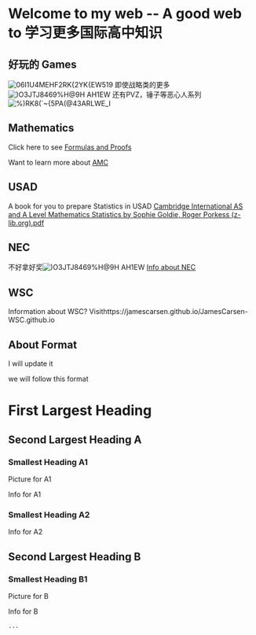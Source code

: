 # Welcome to my web -- A good web to 学习更多国际高中知识

## 好玩的 Games
![06I1U4MEHF2RK{2YK{EW519](https://user-images.githubusercontent.com/70703379/138594655-3f27adcf-5b72-4cb4-8250-6d03e93b2d14.png)
即使战略类的更多![)O3JTJ$8469%H@$9H AH1EW](https://user-images.githubusercontent.com/70703379/138593808-9c308dd7-42bc-4c91-a911-1b924a28a9f7.png)
还有PVZ，锤子等恶心人系列![%)RK8(`~{5PA(@43ARLWE_I](https://user-images.githubusercontent.com/70703379/138594677-36e15176-8318-4f8b-b550-0e56d00b54f9.png)


## Mathematics

Click here to see [Formulas and Proofs](https://jamescarsen.github.io/JamesCarsen-math-formulas-and-proofs.github.io/)



Want to learn more about [AMC](https://jamescarsen.github.io/JamesCarsen-AMC.github.io)



## USAD
A book for you to prepare Statistics in USAD
[Cambridge International AS and A Level Mathematics Statistics by Sophie Goldie, Roger Porkess (z-lib.org).pdf](https://github.com/JamesCarsen/JamesCarsen.github.io/files/7404610/Cambridge.International.AS.and.A.Level.Mathematics.Statistics.by.Sophie.Goldie.Roger.Porkess.z-lib.org.pdf)


## NEC
不好拿好奖![)O3JTJ$8469%H@$9H AH1EW](https://user-images.githubusercontent.com/70703379/138593684-b0d6eda8-3807-4cc8-b0f0-4c2210ec7dab.png)
[Info about NEC](https://jamescarsen.github.io/JamesCarsen-NEC.github.io/)


## WSC
Information about WSC? Visithttps://jamescarsen.github.io/JamesCarsen-WSC.github.io


## About Format

I will update it 

we will follow this format

# First Largest Heading

## Second Largest Heading A

### Smallest Heading A1
	
Picture for A1

Info for A1

### Smallest Heading A2

Info for A2

## Second Largest Heading B 

### Smallest Heading B1
	
Picture for B 

Info for B 

	...


